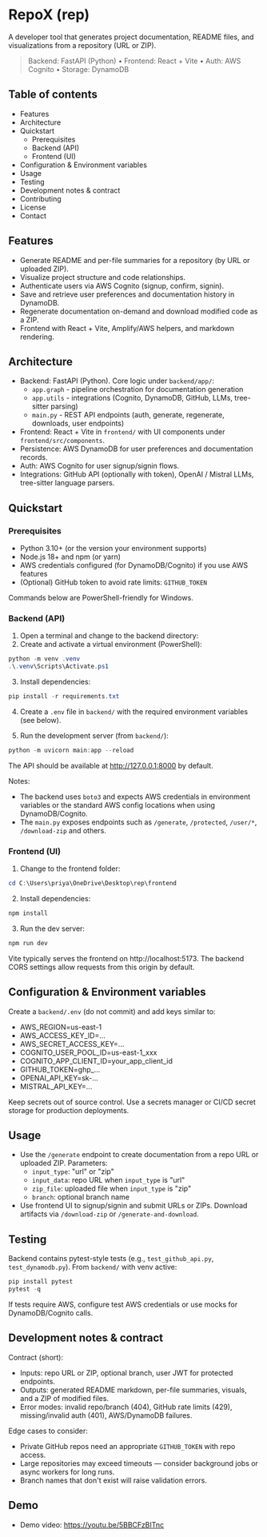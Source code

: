 
# RepoX (rep)

A developer tool that generates project documentation, README files, and visualizations from a repository (URL or ZIP).

> Backend: FastAPI (Python)  •  Frontend: React + Vite  •  Auth: AWS Cognito  •  Storage: DynamoDB

## Table of contents

- Features
- Architecture
- Quickstart
	- Prerequisites
	- Backend (API)
	- Frontend (UI)
- Configuration & Environment variables
- Usage
- Testing
- Development notes & contract
- Contributing
- License
- Contact

## Features

- Generate README and per-file summaries for a repository (by URL or uploaded ZIP).
- Visualize project structure and code relationships.
- Authenticate users via AWS Cognito (signup, confirm, signin).
- Save and retrieve user preferences and documentation history in DynamoDB.
- Regenerate documentation on-demand and download modified code as a ZIP.
- Frontend with React + Vite, Amplify/AWS helpers, and markdown rendering.

## Architecture

- Backend: FastAPI (Python). Core logic under `backend/app/`:
	- `app.graph` - pipeline orchestration for documentation generation
	- `app.utils` - integrations (Cognito, DynamoDB, GitHub, LLMs, tree-sitter parsing)
	- `main.py` - REST API endpoints (auth, generate, regenerate, downloads, user endpoints)
- Frontend: React + Vite in `frontend/` with UI components under `frontend/src/components`.
- Persistence: AWS DynamoDB for user preferences and documentation records.
- Auth: AWS Cognito for user signup/signin flows.
- Integrations: GitHub API (optionally with token), OpenAI / Mistral LLMs, tree-sitter language parsers.

## Quickstart

### Prerequisites

- Python 3.10+ (or the version your environment supports)
- Node.js 18+ and npm (or yarn)
- AWS credentials configured (for DynamoDB/Cognito) if you use AWS features
- (Optional) GitHub token to avoid rate limits: `GITHUB_TOKEN`

Commands below are PowerShell-friendly for Windows.

### Backend (API)

1. Open a terminal and change to the backend directory:
2. Create and activate a virtual environment (PowerShell):

```powershell
python -m venv .venv
.\.venv\Scripts\Activate.ps1
```

3. Install dependencies:

```powershell
pip install -r requirements.txt
```

4. Create a `.env` file in `backend/` with the required environment variables (see below).

5. Run the development server (from `backend/`):

```powershell
python -m uvicorn main:app --reload
```

The API should be available at http://127.0.0.1:8000 by default.

Notes:
- The backend uses `boto3` and expects AWS credentials in environment variables or the standard AWS config locations when using DynamoDB/Cognito.
- The `main.py` exposes endpoints such as `/generate`, `/protected`, `/user/*`, `/download-zip` and others.

### Frontend (UI)

1. Change to the frontend folder:

```powershell
cd C:\Users\priya\OneDrive\Desktop\rep\frontend
```

2. Install dependencies:

```powershell
npm install
```

3. Run the dev server:

```powershell
npm run dev
```

Vite typically serves the frontend on http://localhost:5173. The backend CORS settings allow requests from this origin by default.

## Configuration & Environment variables

Create a `backend/.env` (do not commit) and add keys similar to:

- AWS_REGION=us-east-1
- AWS_ACCESS_KEY_ID=...
- AWS_SECRET_ACCESS_KEY=...
- COGNITO_USER_POOL_ID=us-east-1_xxx
- COGNITO_APP_CLIENT_ID=your_app_client_id
- GITHUB_TOKEN=ghp_...
- OPENAI_API_KEY=sk-...
- MISTRAL_API_KEY=...

Keep secrets out of source control. Use a secrets manager or CI/CD secret storage for production deployments.

## Usage

- Use the `/generate` endpoint to create documentation from a repo URL or uploaded ZIP. Parameters:
	- `input_type`: "url" or "zip"
	- `input_data`: repo URL when `input_type` is "url"
	- `zip_file`: uploaded file when `input_type` is "zip"
	- `branch`: optional branch name
- Use frontend UI to signup/signin and submit URLs or ZIPs. Download artifacts via `/download-zip` or `/generate-and-download`.

## Testing

Backend contains pytest-style tests (e.g., `test_github_api.py`, `test_dynamodb.py`). From `backend/` with venv active:

```powershell
pip install pytest
pytest -q
```

If tests require AWS, configure test AWS credentials or use mocks for DynamoDB/Cognito calls.

## Development notes & contract

Contract (short):
- Inputs: repo URL or ZIP, optional branch, user JWT for protected endpoints.
- Outputs: generated README markdown, per-file summaries, visuals, and a ZIP of modified files.
- Error modes: invalid repo/branch (404), GitHub rate limits (429), missing/invalid auth (401), AWS/DynamoDB failures.

Edge cases to consider:
- Private GitHub repos need an appropriate `GITHUB_TOKEN` with repo access.
- Large repositories may exceed timeouts — consider background jobs or async workers for long runs.
- Branch names that don't exist will raise validation errors.

## Demo

- Demo video: https://youtu.be/5BBCFzBITnc

